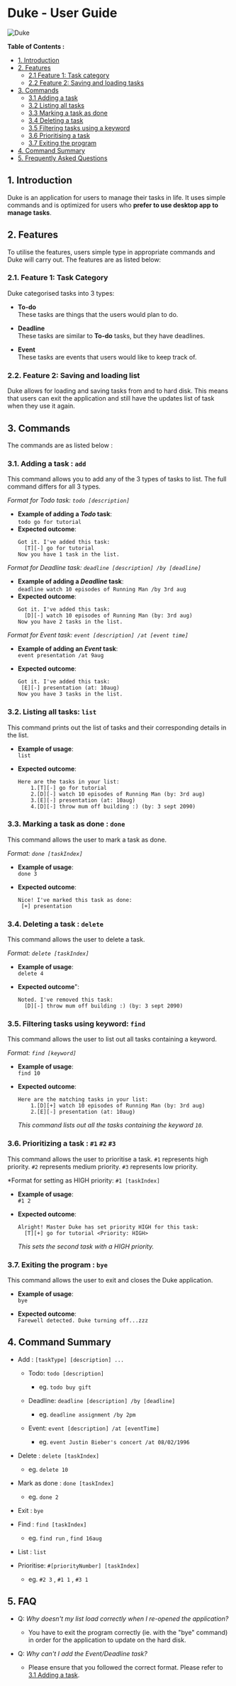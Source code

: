 # Duke - User Guide    

![Duke](https://raw.githubusercontent.com/charliechoong/duke/master/resources/images/theDuke.png)   

**Table of Contents :**  
- [1. Introduction](#1-introduction)  
- [2. Features](#2-features)  
    - [2.1 Feature 1: Task category](#21-feature-1-task-category)
    - [2.2 Feature 2: Saving and loading tasks](#22-feature-2-saving-and-loading-list)
- [3. Commands](#3-commands)  
    - [3.1 Adding a task](#31-adding-a-task--add)  
    - [3.2 Listing all tasks](#32-listing-all-tasks-list)
    - [3.3 Marking a task as done](#33-marking-a-task-as-done--done-)
    - [3.4 Deleting a task](#34-deleting-a-task--delete)
    - [3.5 Filtering tasks using a keyword](#35-filtering-tasks-using-keyword-find)
    - [3.6 Prioritising a task](#36-prioritizing-a-task---1-2-3)
    - [3.7 Exiting the program](#37-exiting-the-program---bye)
- [4. Command Summary](#4-command-summary)
- [5. Frequently Asked Questions](#5-faq)

## 1. Introduction
   Duke is an application for users to manage their tasks in life. It uses simple commands and
   is optimized for users who **prefer to use desktop app to manage tasks**. 
## 2. Features 
   To utilise the features, users simple type in appropriate commands and Duke will carry out.
   The features are as listed below:
### 2.1. Feature 1: Task Category  
   Duke categorised tasks into 3 types:
   - **To-do**   
   These tasks are things that the users would plan to 
     do. 
        
   - **Deadline**   
   These tasks are similar to **To-do** tasks, but they have deadlines. 
            
   - **Event**  
   These tasks are events that users would like to keep track of.  
        
### 2.2. Feature 2: Saving and loading list  
   Duke allows for loading and saving tasks from and to 
   hard disk. This means that users can exit the application
   and still have the updates list of task when they use
   it again. 
    
## 3. Commands
   The commands are as listed below : 

### 3.1. Adding a task : `add`
   This command allows you to add any of the 3 types of tasks to 
   list. The full command differs for all 3 types.

*Format for Todo task: `todo [description]`*
* __Example of adding a *Todo* task__:  
    `todo go for tutorial`
* __Expected outcome__:  
   ```
   Got it. I've added this task:            
     [T][-] go for tutorial
   Now you have 1 task in the list.
   ```
*Format for Deadline task: `deadline [description] /by [deadline]`*
* __Example of adding a *Deadline* task__:  
    `deadline watch 10 episodes of Running Man /by 3rd aug`
* __Expected outcome__:
    ```
    Got it. I've added this task:
      [D][-] watch 10 episodes of Running Man (by: 3rd aug)
    Now you have 2 tasks in the list.
    ```
*Format for Event task: `event [description] /at [event time]`*
* __Example of adding an *Event* task__:  
   `event presentation /at 9aug`  
   
* __Expected outcome__:  
    ```
    Got it. I've added this task:  
     [E][-] presentation (at: 10aug)
    Now you have 3 tasks in the list.
    ```
### 3.2. Listing all tasks: `list` 
This command prints out the list of tasks and their 
corresponding details in the list. 

* __Example of usage__:  
    `list`
    
* __Expected outcome__:  
    ```
    Here are the tasks in your list:
        1.[T][-] go for tutorial
        2.[D][-] watch 10 episodes of Running Man (by: 3rd aug)
        3.[E][-] presentation (at: 10aug)
        4.[D][-] throw mum off building :) (by: 3 sept 2090)
    ```
### 3.3. Marking a task as done : `done `
This command allows the user to mark a task as done.  
 
*Format: `done [taskIndex]`*
* __Example of usage__:  
    `done 3`  
    
* __Expected outcome__:  
    ```
    Nice! I've marked this task as done:     
     [+] presentation
    ```
    
### 3.4. Deleting a task : `delete`
This command allows the user to delete a task.  

*Format: `delete [taskIndex]`*
* __Example of usage__:  
    `delete 4`  
    
* __Expected outcome__":  
    ```
    Noted. I've removed this task:     
      [D][-] throw mum off building :) (by: 3 sept 2090)
    ```
### 3.5. Filtering tasks using keyword: `find`
This command allows the user to list out all tasks containing a
keyword.

*Format: `find [keyword]`*
* __Example of usage__:  
    `find 10`
    
* __Expected outcome__:  
    ```
    Here are the matching tasks in your list:
        1.[D][+] watch 10 episodes of Running Man (by: 3rd aug)
        2.[E][-] presentation (at: 10aug)
    ```
    *This command lists out all the tasks containing the keyword `10`.*
### 3.6. Prioritizing a task :  `#1` `#2` `#3`
This command allows the user to prioritise a task. `#1` represents high 
priority. `#2` represents medium priority. `#3` represents low
priority.    

*Format for setting as HIGH priority: `#1 [taskIndex]`
* __Example of usage__:  
    `#1 2`  
    
* __Expected outcome__:  
    ```
    Alright! Master Duke has set priority HIGH for this task:
      [T][+] go for tutorial <Priority: HIGH>
    ```  
    *This sets the second task with a HIGH priority.*

### 3.7. Exiting the program :  `bye`  
This command allows the user to exit and closes the Duke application.
* __Example of usage__:  
    `bye`
    
* __Expected outcome__:  
    `Farewell detected. Duke turning off...zzz`

## 4. Command Summary

* Add : `[taskType] [description] ...`  
   * Todo: `todo [description]`
        * eg. `todo buy gift`
        
   * Deadline: `deadline [description] /by [deadline]`
        * eg. `deadline assignment /by 2pm`
        
   * Event: `event [description] /at [eventTime]`
        * eg. `event Justin Bieber's concert /at 08/02/1996` 
        
* Delete : `delete [taskIndex]`
    * eg. `delete 10`
    
* Mark as done : `done [taskIndex]`
    * eg. `done 2`
     
* Exit : `bye`

* Find : `find [taskIndex]`
    * eg. `find run` , `find 16aug`
* List : `list`

* Prioritise: `#[priorityNumber] [taskIndex]`
   * eg. `#2 3` , `#1 1` , `#3 1`  
   
## 5. FAQ
* Q: *Why doesn't my list load correctly when I re-opened the application?*  
    * You have to exit the program correctly (ie. with the "bye" command) in order for the application to update
      on the hard disk.  
      
* Q: *Why can't I add the Event/Deadline task?*
    * Please ensure that you followed the correct format. Please refer to [3.1 Adding a task](31-adding-a-task--add).